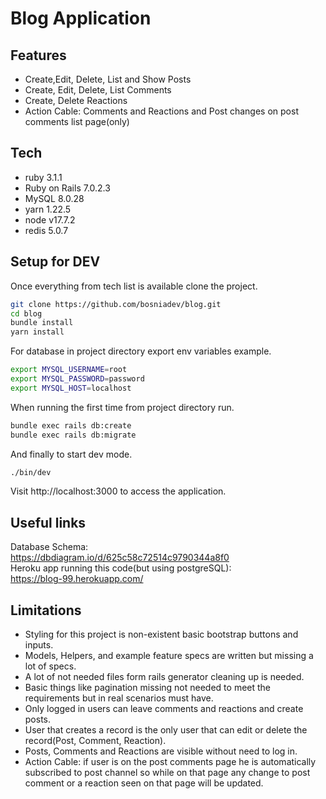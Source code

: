 # Blog Application



## Features

- Create,Edit, Delete, List and Show Posts
- Create, Edit, Delete, List Comments
- Create, Delete Reactions
- Action Cable: Comments and Reactions and Post changes on post comments list page(only)



## Tech
- ruby 3.1.1
- Ruby on Rails 7.0.2.3
- MySQL 8.0.28
- yarn 1.22.5
- node v17.7.2
- redis 5.0.7

## Setup for DEV
Once everything from tech list is available clone the project. 
```sh
git clone https://github.com/bosniadev/blog.git
cd blog
bundle install
yarn install
```
For database in project directory export env variables example.
```sh
export MYSQL_USERNAME=root
export MYSQL_PASSWORD=password
export MYSQL_HOST=localhost
 ```
 When running the first time from project directory run.
 ```sh
bundle exec rails db:create
bundle exec rails db:migrate
 ```
And finally to start dev mode.
 ```sh
./bin/dev
 ```
Visit http://localhost:3000 to access the application.

## Useful links
Database Schema:  
https://dbdiagram.io/d/625c58c72514c9790344a8f0  
Heroku app running this code(but using postgreSQL):  
https://blog-99.herokuapp.com/

## Limitations
- Styling for this project is non-existent basic bootstrap buttons and inputs.
- Models, Helpers, and example feature specs are written but missing a lot of specs.
- A lot of not needed files form rails generator cleaning up is needed.
- Basic things like pagination missing not needed to meet the requirements but in real scenarios must have.
- Only logged in users can leave comments and reactions  and create posts.
- User that creates a record is the only user that can edit or delete the record(Post, Comment, Reaction).
- Posts, Comments and Reactions are visible without need to log in.
- Action Cable: if user is on the post comments page he is automatically subscribed to post channel so while on that page any change to post comment or a reaction seen on that page will be updated.



